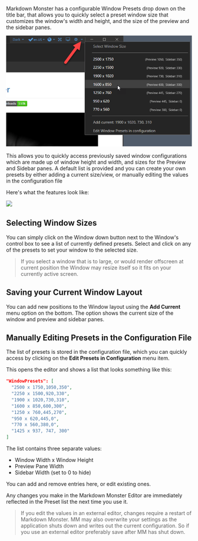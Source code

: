 ﻿Markdown Monster has a configurable Window Presets drop down on the title bar, that allows you to quickly select a preset window size that customizes the window's width and height, and the size of the preview and the sidebar panes. 

![](/images/WindowPresetDropdown.png)

This allows you to quickly access previously saved window configurations which are made up of window height and width, and sizes for the Preview and Sidebar panes. A default list is provided and you can create your own presets by either adding a current size/view, or manually editing the values in the configuration file

Here's what the features look like:

![](https://github.com/RickStrahl/ImageDrop/raw/master/MarkdownMonster/WindowPresets.gif)

## Selecting Window Sizes
You can simply click on the Window down button next to the Window's control box to see a list of currently defined presets. Select and click on any of the presets to set your window to the selected size. 

> If you select a window that is to large, or would render offscreen at current position the Window may resize itself so it fits on your currently active screen.

## Saving your Current Window Layout
You can add new positions to the Window layout using the **Add Current** menu option on the bottom. The option shows the current size of the window and preview and sidebar panes.

## Manually Editing Presets in the Configuration File
The list of presets is stored in the configuration file, which you can quickly access by clicking on the **Edit Presets in Configuration** menu item.

This opens the editor and shows a list that looks something like this:

```json
"WindowPresets": [
  "2500 x 1750,1050,350",
  "2250 x 1500,920,330",
  "1900 x 1020,730,310",
  "1600 x 850,600,300",
  "1250 x 760,445,270",
  "950 x 620,445,0",
  "770 x 560,380,0",
  "1425 x 937, 747, 300"
]
```

The list contains three separate values:

* Window Width x Window Height
* Preview Pane Width
* Sidebar Width (set to 0 to hide)

You can add and remove entries here, or edit existing ones.

Any changes you make in the Markdown Monster Editor are immediately reflected in the Preset list the next time you use it.

> If you edit the values in an external editor, changes require a restart of Markdown Monster. MM may also overwrite your settings as the application shuts down and writes out the current configuration. So if you use an external editor preferably save after MM has shut down.